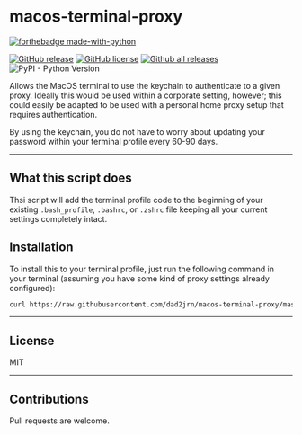 # macos-terminal-proxy

[![forthebadge made-with-python](http://ForTheBadge.com/images/badges/made-with-python.svg)](https://www.python.org/)



[![GitHub release](https://img.shields.io/github/release/dad2jrn/macos-terminal-proxy.svg)](https://github.com/dad2jrn/macos-terminal-proxy/releases)
 [![GitHub license](https://img.shields.io/github/license/dad2jrn/macos-terminal-proxy.svg)](https://github.com/dad2jrn/macos-terminal-proxy/blob/master/LICENSE)
 [![Github all releases](https://img.shields.io/github/downloads/dad2jrn/macos-terminal-proxy/total.svg)](https://github.com/dad2jrn/macos-terminal-proxy/releases)
![PyPI - Python Version](https://img.shields.io/pypi/pyversions/Django.svg)


Allows the MacOS terminal to use the keychain to authenticate to a given proxy.  Ideally this would be used within a corporate setting, however; this could easily be adapted to be used with a personal home proxy setup that requires authentication.

By using the keychain, you do not have to worry about updating your password within your terminal profile every 60-90 days.

---
## What this script does

Thsi script will add the terminal profile code to the beginning of your existing `.bash_profile`, `.bashrc`, or `.zshrc` file keeping all your current settings completely intact.

## Installation

To install this to your terminal profile, just run the following command in your terminal (assuming you have some kind of proxy settings already configured):

  ```bash
  curl https://raw.githubusercontent.com/dad2jrn/macos-terminal-proxy/master/install.py -o $HOME/proxy_install.py && python $HOME/proxy_install.py
  ```

---

## License

MIT

---

## Contributions

Pull requests are welcome.